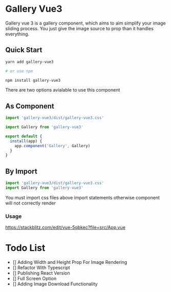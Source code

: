 # Gallery Vue3

Gallery vue 3 is a gallery component, which aims to aim simplify your image sliding process. You just give the image source to prop than it handles everything.

## Quick Start

```bash
yarn add gallery-vue3

# or use npm

npm install gallery-vue3
```

There are two options avialable to use this component

## As Component

```js
import 'gallery-vue3/dist/gallery-vue3.css'

import Gallery from 'gallery-vue3'

export default {
  install(app) {
    app.component('Gallery', Gallery)
  }
}
```

## By Import

```js
import 'gallery-vue3/dist/gallery-vue3.css'
import Gallery from 'gallery-vue3'
```

You must import css files above import statements otherwise component will not correctly render

### Usage

https://stackblitz.com/edit/vue-5qbkec?file=src/App.vue

# Todo List

- [] Adding Width and Height Prop For Image Rendering
- [] Refactor With Typescript
- [] Publishing React Version
- [] Full Screen Option
- [] Adding Image Download Functionality
